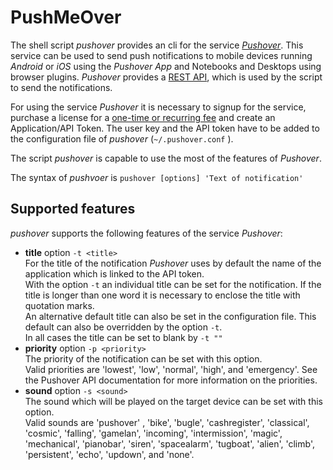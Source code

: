 # PushMeOver

The shell script *pushover* provides an cli for the service [*Pushover*](https://pushover.net/ "Pushover: Simple Notifications for Android, iOS, and Desktop"). This service can be used to send push notifications to mobile devices running *Android* or *iOS* using the *Pushover App* and Notebooks and Desktops using browser plugins. *Pushover* provides a [REST API](https://pushover.net/api "Pushover: API"), which is used by the script to send the notifications.

For using the service *Pushover* it is necessary to signup for the service, purchase a license for a [one-time or recurring fee](https://pushover.net/faq#overview-fees "Pushover: Frequently Asked Questions") and create an Application/API Token. The user key and the API token have to be added to the configuration file of *pushover* (`~/.pushover.conf` ). 

The script *pushover* is capable to use the most of the features of *Pushover*. 

The syntax of *pushvoer* is `pushover [options] 'Text of notification'`

## Supported features

*pushover* supports the following features of the service *Pushover*:

* **title** option `-t <title>`    
For the title of the notification *Pushover* uses by default the name of the application which is linked to the API token.    
With the option `-t` an individual title can be set for the notification. If the title is longer than one word it is necessary to enclose the title with quotation marks.  
An alternative default title can also be set in the configuration file. This default can also be overridden by the option `-t`.  
In all cases the title can be set to blank by `-t ""`
* **priority** option `-p <priority>`  
The priority of the notification can be set with this option.  
Valid priorities are 'lowest', 'low', 'normal', 'high', and 'emergency'. See the Pushover API documentation for more information on the priorities.
* **sound** option `-s <sound>`  
The sound which will be played on the target device can be set with this option.  
Valid sounds are  'pushover' , 'bike', 'bugle', 'cashregister', 'classical', 'cosmic', 'falling', 'gamelan', 'incoming', 'intermission', 'magic', 'mechanical', 'pianobar', 'siren', 'spacealarm', 'tugboat', 'alien', 'climb', 'persistent', 'echo', 'updown', and 'none'.
